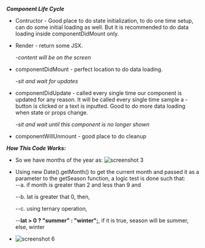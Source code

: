 ***Component Life Cycle***

- Contructor - Good place to do state initialization, to do one time setup, can do some initial loading as well. But it is recommended to do data loading inside componentDidMount only.

- Render - return some JSX.

  -*content will be on the screen*

- componentDidMount - perfect location to do data loading. 

  -*sit and wait for updates*

- componentDidUpdate - called every single time our component is updated for any reason. It will be called every single time sample a - button is clicked or a text is inputted. Good to do more data loading when state or props change.

  -*sit and wait until this component is no longer shown*

- componentWillUnmount - good place to do cleanup


***How This Code Works:***
- So we have months of the year as:
  ![screenshot 3](https://user-images.githubusercontent.com/31137669/52003817-c91d4d80-2482-11e9-8bb3-3ac74935342a.png)


- Using new Date().getMonth() to get the current month and passed it as a parameter to the getSeason function, a logic test is done such that:  
  --a. if month is  greater than 2 and less than 9 and
  
  --b. lat is greater that 0, then, 
  
  --c. using ternary operation, 
  
   --**lat > 0 ? "summer" : "winter";**, if it is true, season will be summer, else, winter
    

- ![screenshot 6](https://user-images.githubusercontent.com/31137669/52004667-e8b57580-2484-11e9-9bda-036060cb0e52.png)




